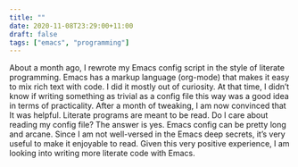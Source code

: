```yaml
---
title: ""
date: 2020-11-08T23:29:00+11:00
draft: false
tags: ["emacs", "programming"]
---
```

About a month ago, I rewrote my Emacs config script in the style of literate programming. Emacs has a markup language (org-mode) that makes it easy to mix rich text with code. I did it mostly out of curiosity. At that time, I didn’t know if writing something as trivial as a config file this way was a good idea in terms of practicality. After a month of tweaking, I am now convinced that It was helpful. Literate programs are meant to be read. Do I care about reading my config file? The answer is yes. Emacs config can be pretty long and arcane. Since I am not well-versed in the Emacs deep secrets, it’s very useful to make it enjoyable to read. Given this very positive experience, I am looking into writing more literate code with Emacs.
